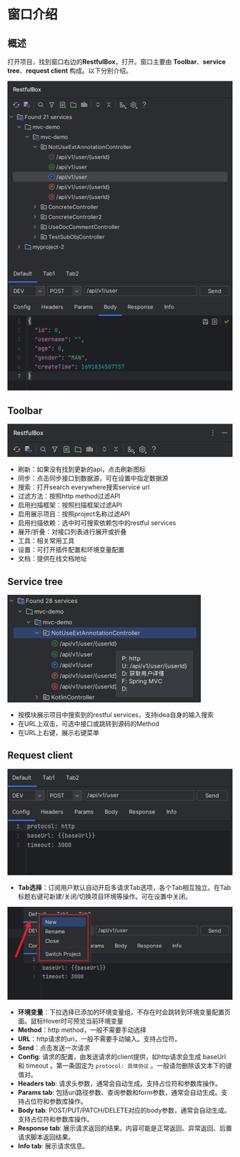 # 窗口介绍

## 概述

打开项目，找到窗口右边的**RestfulBox**，打开。窗口主要由 **Toolbar**、**service tree**、**request client** 构成。以下分别介绍。

![](images/567001619256826.png "3.x新版本")

## Toolbar

![](images/175651719249495.png)

- 刷新：如果没有找到更新的api，点击刷新图标
- 同步：点击同步接口到数据源，可在设置中指定数据源
- 搜索：打开search everywhere搜索service url
- 过滤方法：按照http method过滤API
- 启用扫描框架：按照扫描框架过滤API
- 启用展示项目：按照project名称过滤API
- 启用扫描依赖：选中时可搜索依赖包中的restful services
- 展开/折叠：对接口列表进行展开或折叠
- 工具：相关常用工具
- 设置：可打开插件配置和环境变量配置
- 文档：提供在线文档地址

## Service tree

![](images/432872019246050.png "3.x新版多层级")

- 按模块展示项目中搜索到的restful services，支持idea自身的输入搜索
- 在URL上双击，可选中接口或跳转到源码的Method
- 在URL上右键，展示右键菜单

## Request client

![](images/169784614253607.png)

- **Tab选择**：订阅用户默认自动开启多请求Tab选项，各个Tab相互独立。在Tab标题右键可新建/关闭/切换项目环境等操作。可在设置中关闭。

![](images/1690378102258.png)

- **环境变量**：下拉选择已添加的环境变量组，不存在时会跳转到环境变量配置页面。鼠标Hover时可预览当前环境变量
- **Method**：http method，一般不需要手动选择
- **URL**：http请求的uri，一般不需要手动输入。支持占位符。
- **Send**：点击发送一次请求
- **Config**: 请求的配置，由发送请求的client提供，如http请求会生成 baseUrl 和 timeout 。第一条固定为 `protocol: 具体协议`
  。一般请勿删除该文本下的键值对。
- **Headers tab**: 请求头参数，通常会自动生成。支持占位符和参数库操作。
- **Params tab**: 包括uri路径参数、查询参数和form参数，通常会自动生成。支持占位符和参数库操作。
- **Body tab**: POST/PUT/PATCH/DELETE对应的body参数，通常会自动生成。支持占位符和参数库操作。
- **Response tab**: 展示请求返回的结果。内容可能是正常返回、异常返回、后置请求脚本返回结果。
- **Info tab**: 展示请求信息。
